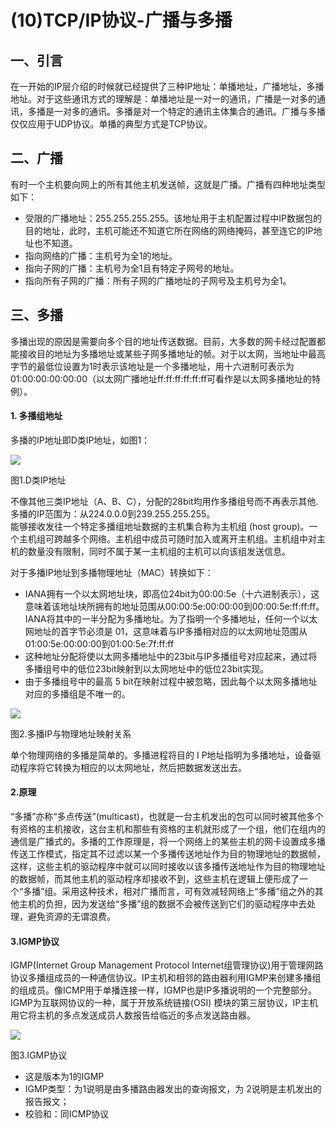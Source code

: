 # (10)TCP/IP协议-广播与多播


## 一、引言

在一开始的IP层介绍的时候就已经提供了三种IP地址：单播地址，广播地址，多播地址。对于这些通讯方式的理解是：单播地址是一对一的通讯，广播是一对多的通讯，多播是一对多的通讯。多播是对一个特定的通讯主体集合的通讯。广播与多播仅仅应用于UDP协议。单播的典型方式是TCP协议。

## 二、广播

有时一个主机要向网上的所有其他主机发送帧，这就是广播。广播有四种地址类型如下：

* 受限的广播地址：255.255.255.255。该地址用于主机配置过程中IP数据包的目的地址，此时，主机可能还不知道它所在网络的网络掩码，甚至连它的IP地址也不知道。
* 指向网络的广播：主机号为全1的地址。
* 指向子网的广播：主机号为全1且有特定子网号的地址。
* 指向所有子网的广播：所有子网的广播地址的子网号及主机号为全1。

## 三、多播

多播出现的原因是需要向多个目的地址传送数据。目前，大多数的网卡经过配置都能接收目的地址为多播地址或某些子网多播地址的帧。对于以太网，当地址中最高字节的最低位设置为1时表示该地址是一个多播地址，用十六进制可表示为 01:00:00:00:00:00（以太网广播地址ff:ff:ff:ff:ff:ff可看作是以太网多播地址的特例）。

#### 1. 多播组地址

多播的IP地址即D类IP地址，如图1：

![][1]



图1.D类IP地址

  
不像其他三类IP地址（A、B、C），分配的28bit均用作多播组号而不再表示其他.多播的IP范围为：从224.0.0.0到239.255.255.255。  
能够接收发往一个特定多播组地址数据的主机集合称为主机组 (host group)。一个主机组可跨越多个网络。主机组中成员可随时加入或离开主机组。主机组中对主机的数量没有限制，同时不属于某一主机组的主机可以向该组发送信息。

对于多播IP地址到多播物理地址（MAC）转换如下：

* IANA拥有一个以太网地址块，即高位24bit为00:00:5e（十六进制表示），这意味着该地址块所拥有的地址范围从00:00:5e:00:00:00到00:00:5e:ff:ff:ff。IANA将其中的一半分配为多播地址。为了指明一个多播地址，任何一个以太网地址的首字节必须是 01，这意味着与IP多播相对应的以太网地址范围从 01:00:5e:00:00:00到01:00:5e:7f:ff:ff
* 这种地址分配将使以太网多播地址中的23bit与IP多播组号对应起来，通过将多播组号中的低位23bit映射到以太网地址中的低位23bit实现。
* 由于多播组号中的最高 5 bit在映射过程中被忽略，因此每个以太网多播地址对应的多播组是不唯一的。

![][2]



图2.多播IP与物理地址映射关系

单个物理网络的多播是简单的。多播进程将目的 I P地址指明为多播地址，设备驱动程序将它转换为相应的以太网地址，然后把数据发送出去。

#### 2.原理

“多播”亦称“多点传送”(multicast)，也就是一台主机发出的包可以同时被其他多个有资格的主机接收，这台主机和那些有资格的主机就形成了一个组，他们在组内的通信是广播式的。多播的工作原理是，将一个网络上的某些主机的网卡设置成多播传送工作模式，指定其不过滤以某一个多播传送地址作为目的物理地址的数据帧，这样，这些主机的驱动程序中就可以同时接收以该多播传送地址作为目的物理地址的数据帧，而其他主机的驱动程序却接收不到，这些主机在逻辑上便形成了一个“多播”组。采用这种技术，相对广播而言，可有效减轻网络上“多播”组之外的其他主机的负担，因为发送给“多播”组的数据不会被传送到它们的驱动程序中去处理，避免资源的无谓浪费。

#### 3.IGMP协议

IGMP(Internet Group Management Protocol Internet组管理协议)用于管理网路协议多播组成员的一种通信协议。IP主机和相邻的路由器利用IGMP来创建多播组的组成员。像ICMP用于单播连接一样，IGMP也是IP多播说明的一个完整部分。 IGMP为互联网协议的一种，属于开放系统链接(OSI) 模块的第三层协议，IP主机用它将主机的多点发送成员人数报告给临近的多点发送路由器。

![][3]



图3.IGMP协议

* 这是版本为1的IGMP
* IGMP类型：为1说明是由多播路由器发出的查询报文，为 2说明是主机发出的报告报文；
* 校验和：同ICMP协议

[1]: http://upload-images.jianshu.io/upload_images/301894-34f3ffbfea2d39d1.png?imageMogr2/auto-orient/strip%7CimageView2/2/w/1240
[2]: http://upload-images.jianshu.io/upload_images/301894-ecff9062f62c1e04.png?imageMogr2/auto-orient/strip%7CimageView2/2/w/1240
[3]: http://upload-images.jianshu.io/upload_images/301894-61855b05935ccbe9.png?imageMogr2/auto-orient/strip%7CimageView2/2/w/1240